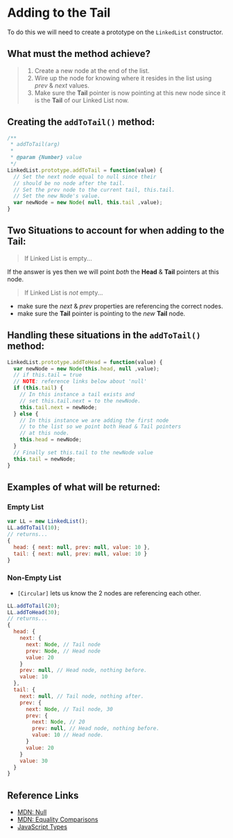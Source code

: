 # Adding to the Tail

To do this we will need to create a prototype on the `LinkedList` constructor.

## What must the method achieve?
> 1. Create a new node at the end of the list.
> 2. Wire up the node for knowing where it resides in the list using _prev_ & _next_ values.
> 3. Make sure the **Tail** pointer is now pointing at this new node since it is the **Tail** of our Linked List now.

## Creating the `addToTail()` method:
```javascript
/**
 * addToTail(arg)
 *
 * @param {Number} value
 */
LinkedList.prototype.addToTail = function(value) {
  // Set the next node equal to null since their
  // should be no node after the tail.
  // Set the prev node to the current tail, this.tail.
  // Set the new Node's value.
  var newNode = new Node( null, this.tail ,value);
}
```

## Two Situations to account for when adding to the Tail:

> If Linked List is empty...

If the answer is yes then we will point _both_ the **Head** & **Tail** pointers at this node.

> If Linked List is _not_ empty...

- make sure the _next_ & _prev_ properties are referencing the correct nodes.
- make sure the **Tail** pointer is pointing to the _new_ **Tail** node.

## Handling these situations in the `addToTail()` method:
```javascript
LinkedList.prototype.addToHead = function(value) {
  var newNode = new Node(this.head, null ,value);
  // if this.tail = true
  // NOTE: reference links below about 'null'
  if (this.tail) {
    // In this instance a tail exists and
    // set this.tail.next = to the newNode.
    this.tail.next = newNode;
  } else {
    // In this instance we are adding the first node
    // to the list so we point both Head & Tail pointers
    // at this node.
    this.head = newNode;
  }
  // Finally set this.tail to the newNode value
  this.tail = newNode;
}
```

## Examples of what will be returned:

### Empty List
```javascript
var LL = new LinkedList();
LL.addToTail(10);
// returns...
{
  head: { next: null, prev: null, value: 10 },
  tail: { next: null, prev: null, value: 10 }
}
```
### Non-Empty List
- `[Circular]` lets us know the 2 nodes are referencing each other.
```javascript
LL.addToTail(20);
LL.addToHead(30);
// returns...
{
  head: {
    next: {
      next: Node, // Tail node
      prev: Node, // Head node
      value: 20
    }
    prev: null, // Head node, nothing before.
    value: 10
  },
  tail: {
    next: null, // Tail node, nothing after.
    prev: {
      next: Node, // Tail node, 30
      prev: {
        next: Node, // 20
        prev: null, // Head node, nothing before.
        value: 10 // Head node.
      }
      value: 20
    }
    value: 30
  }
}
```

## Reference Links
- [MDN: Null ](https://developer.mozilla.org/en-US/docs/Web/JavaScript/Reference/Global_Objects/null)
- [MDN: Equality Comparisons](https://developer.mozilla.org/en-US/docs/Web/JavaScript/Equality_comparisons_and_sameness)
- [JavaScript Types](http://es5.github.io/#x8.2)
